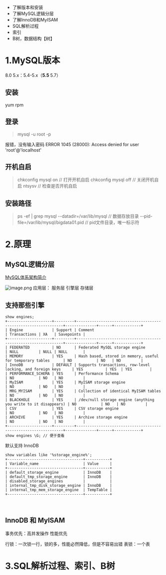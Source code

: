- 了解版本和安装
- 了解MySQL逻辑分层
- 了解InnoDB和MyISAM
- SQL解析过程
- 索引
- B树，数据结构【树】
# 1.MySQL版本
8.0
5.x：5.4-5.x（**5.5** 5.7）
## 安装
yum
rpm
## 登录
> mysql -u root -p

报错，没有输入密码
ERROR 1045 (28000): Access denied for user 'root'@'localhost'
## 开机自启
> chkconfig mysql on // 打开开机自启
> chkconfig mysql off // 关闭开机自启
> ntsysv // 检查是否开机自启

## 安装路径
> ps -ef | grep mysql
> --datadir=/var/lib/mysql // 数据存放目录
> --pid-file=/var/lib/mysql/bigdata01.pid // pid文件目录，唯一标示符

# 2.原理
## MySQL逻辑分层
[MySQL体系架构简介](https://zhuanlan.zhihu.com/p/43736857)


![image.png](https://cdn.nlark.com/yuque/0/2022/png/1927971/1642572121565-db32d75c-6e4a-4ef1-a5c7-9d97b9f7c474.png#clientId=u53d83fd1-b386-4&crop=0&crop=0&crop=1&crop=1&from=paste&height=308&id=uf02682fb&margin=%5Bobject%20Object%5D&name=image.png&originHeight=616&originWidth=508&originalType=binary&ratio=1&rotation=0&showTitle=false&size=226672&status=done&style=none&taskId=u4c96fd7e-f2b8-4f9d-8572-53322ac0e8f&title=&width=254)
应用层：
服务层
引擎层
存储层
## 支持那些引擎
```shell
show engines;
+--------------------+---------+----------------------------------------------------------------+--------------+------+------------+
| Engine             | Support | Comment                                                        | Transactions | XA   | Savepoints |
+--------------------+---------+----------------------------------------------------------------+--------------+------+------------+
| FEDERATED          | NO      | Federated MySQL storage engine                                 | NULL         | NULL | NULL       |
| MEMORY             | YES     | Hash based, stored in memory, useful for temporary tables      | NO           | NO   | NO         |
| InnoDB             | DEFAULT | Supports transactions, row-level locking, and foreign keys     | YES          | YES  | YES        |
| PERFORMANCE_SCHEMA | YES     | Performance Schema                                             | NO           | NO   | NO         |
| MyISAM             | YES     | MyISAM storage engine                                          | NO           | NO   | NO         |
| MRG_MYISAM         | YES     | Collection of identical MyISAM tables                          | NO           | NO   | NO         |
| BLACKHOLE          | YES     | /dev/null storage engine (anything you write to it disappears) | NO           | NO   | NO         |
| CSV                | YES     | CSV storage engine                                             | NO           | NO   | NO         |
| ARCHIVE            | YES     | Archive storage engine                                         | NO           | NO   | NO         |
+--------------------+---------+----------------------------------------------------------------+--------------+------+------------+
show engines \G; // 便于查看
```
默认支持 InnoDB
```shell
show variables like '%storage_engine%';
+----------------------------------+-----------+
| Variable_name                    | Value     |
+----------------------------------+-----------+
| default_storage_engine           | InnoDB    |
| default_tmp_storage_engine       | InnoDB    |
| disabled_storage_engines         |           |
| internal_tmp_disk_storage_engine | InnoDB    |
| internal_tmp_mem_storage_engine  | TempTable |
+----------------------------------+-----------+
```
​

## InnoDB 和 MyISAM
事务优先：高并发操作
性能优先

行锁：一次锁一行，锁的多，性能必然降低，但是不容易出错
表锁：一个表

# 3.SQL解析过程、索引、B树


